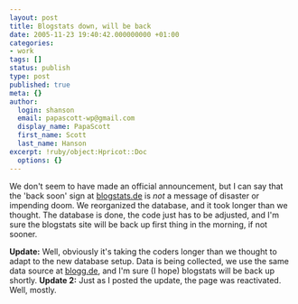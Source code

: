 ```yaml
---
layout: post
title: Blogstats down, will be back
date: 2005-11-23 19:40:42.000000000 +01:00
categories:
- work
tags: []
status: publish
type: post
published: true
meta: {}
author:
  login: shanson
  email: papascott-wp@gmail.com
  display_name: PapaScott
  first_name: Scott
  last_name: Hanson
excerpt: !ruby/object:Hpricot::Doc
  options: {}
---
```

<p>We don't seem to have made an official announcement, but I can say that the 'back soon' sign at <a href="http://blogstats.de/">blogstats.de</a> is <em>not</em> a message of disaster or impending doom. We reorganized the database, and it took longer than we thought. The database is done, the code just has to be adjusted, and I'm sure the blogstats site will be back up first thing in the morning, if not sooner.</p>
<p><strong>Update:</strong> Well, obviously it's taking the coders longer than we thought to adapt to the new database setup. Data is being collected, we use the same data source at <a href="http://blogg.de/">blogg.de</a>, and I'm sure (I hope) blogstats will be back up shortly. <strong>Update 2:</strong> Just as I posted the update, the page was reactivated. Well, mostly.</p>
